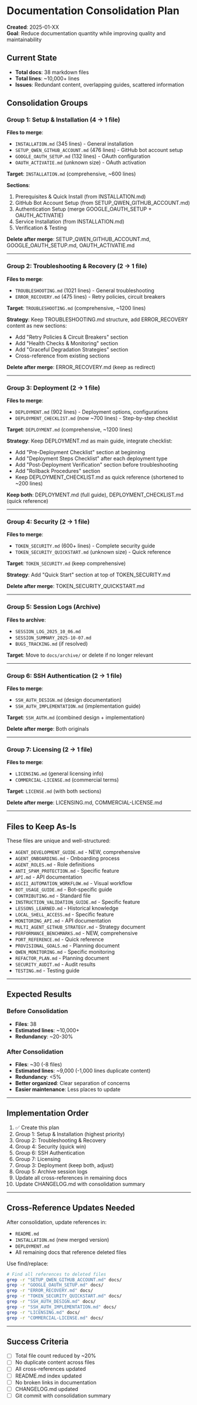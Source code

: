 # Documentation Consolidation Plan

**Created**: 2025-01-XX  
**Goal**: Reduce documentation quantity while improving quality and maintainability  

## Current State

- **Total docs**: 38 markdown files
- **Total lines**: ~10,000+ lines
- **Issues**: Redundant content, overlapping guides, scattered information

## Consolidation Groups

### Group 1: Setup & Installation (4 → 1 file)

**Files to merge**:
- `INSTALLATION.md` (345 lines) - General installation
- `SETUP_QWEN_GITHUB_ACCOUNT.md` (476 lines) - GitHub bot account setup
- `GOOGLE_OAUTH_SETUP.md` (132 lines) - OAuth configuration
- `OAUTH_ACTIVATIE.md` (unknown size) - OAuth activation

**Target**: `INSTALLATION.md` (comprehensive, ~600 lines)

**Sections**:
1. Prerequisites & Quick Install (from INSTALLATION.md)
2. GitHub Bot Account Setup (from SETUP_QWEN_GITHUB_ACCOUNT.md)
3. Authentication Setup (merge GOOGLE_OAUTH_SETUP + OAUTH_ACTIVATIE)
4. Service Installation (from INSTALLATION.md)
5. Verification & Testing

**Delete after merge**: SETUP_QWEN_GITHUB_ACCOUNT.md, GOOGLE_OAUTH_SETUP.md, OAUTH_ACTIVATIE.md

---

### Group 2: Troubleshooting & Recovery (2 → 1 file)

**Files to merge**:
- `TROUBLESHOOTING.md` (1021 lines) - General troubleshooting
- `ERROR_RECOVERY.md` (475 lines) - Retry policies, circuit breakers

**Target**: `TROUBLESHOOTING.md` (comprehensive, ~1200 lines)

**Strategy**: Keep TROUBLESHOOTING.md structure, add ERROR_RECOVERY content as new sections:
- Add "Retry Policies & Circuit Breakers" section
- Add "Health Checks & Monitoring" section
- Add "Graceful Degradation Strategies" section
- Cross-reference from existing sections

**Delete after merge**: ERROR_RECOVERY.md (keep as redirect)

---

### Group 3: Deployment (2 → 1 file)

**Files to merge**:
- `DEPLOYMENT.md` (902 lines) - Deployment options, configurations
- `DEPLOYMENT_CHECKLIST.md` (now ~700 lines) - Step-by-step checklist

**Target**: `DEPLOYMENT.md` (comprehensive, ~1200 lines)

**Strategy**: Keep DEPLOYMENT.md as main guide, integrate checklist:
- Add "Pre-Deployment Checklist" section at beginning
- Add "Deployment Steps Checklist" after each deployment type
- Add "Post-Deployment Verification" section before troubleshooting
- Add "Rollback Procedures" section
- Keep DEPLOYMENT_CHECKLIST.md as quick reference (shortened to ~200 lines)

**Keep both**: DEPLOYMENT.md (full guide), DEPLOYMENT_CHECKLIST.md (quick reference)

---

### Group 4: Security (2 → 1 file)

**Files to merge**:
- `TOKEN_SECURITY.md` (600+ lines) - Complete security guide
- `TOKEN_SECURITY_QUICKSTART.md` (unknown size) - Quick reference

**Target**: `TOKEN_SECURITY.md` (keep comprehensive)

**Strategy**: Add "Quick Start" section at top of TOKEN_SECURITY.md

**Delete after merge**: TOKEN_SECURITY_QUICKSTART.md

---

### Group 5: Session Logs (Archive)

**Files to archive**:
- `SESSION_LOG_2025_10_06.md`
- `SESSION_SUMMARY_2025-10-07.md`
- `BUGS_TRACKING.md` (if resolved)

**Target**: Move to `docs/archive/` or delete if no longer relevant

---

### Group 6: SSH Authentication (2 → 1 file)

**Files to merge**:
- `SSH_AUTH_DESIGN.md` (design documentation)
- `SSH_AUTH_IMPLEMENTATION.md` (implementation guide)

**Target**: `SSH_AUTH.md` (combined design + implementation)

**Delete after merge**: Both originals

---

### Group 7: Licensing (2 → 1 file)

**Files to merge**:
- `LICENSING.md` (general licensing info)
- `COMMERCIAL-LICENSE.md` (commercial terms)

**Target**: `LICENSE.md` (with both sections)

**Delete after merge**: LICENSING.md, COMMERCIAL-LICENSE.md

---

## Files to Keep As-Is

These files are unique and well-structured:

- `AGENT_DEVELOPMENT_GUIDE.md` - NEW, comprehensive
- `AGENT_ONBOARDING.md` - Onboarding process
- `AGENT_ROLES.md` - Role definitions
- `ANTI_SPAM_PROTECTION.md` - Specific feature
- `API.md` - API documentation
- `ASCII_AUTOMATION_WORKFLOW.md` - Visual workflow
- `BOT_USAGE_GUIDE.md` - Bot-specific guide
- `CONTRIBUTING.md` - Standard file
- `INSTRUCTION_VALIDATION_GUIDE.md` - Specific feature
- `LESSONS_LEARNED.md` - Historical knowledge
- `LOCAL_SHELL_ACCESS.md` - Specific feature
- `MONITORING_API.md` - API documentation
- `MULTI_AGENT_GITHUB_STRATEGY.md` - Strategy document
- `PERFORMANCE_BENCHMARKS.md` - NEW, comprehensive
- `PORT_REFERENCE.md` - Quick reference
- `PROVISIONAL_GOALS.md` - Planning document
- `QWEN_MONITORING.md` - Specific monitoring
- `REFACTOR_PLAN.md` - Planning document
- `SECURITY_AUDIT.md` - Audit results
- `TESTING.md` - Testing guide

---

## Expected Results

### Before Consolidation
- **Files**: 38
- **Estimated lines**: ~10,000+
- **Redundancy**: ~20-30%

### After Consolidation
- **Files**: ~30 (-8 files)
- **Estimated lines**: ~9,000 (-1,000 lines duplicate content)
- **Redundancy**: <5%
- **Better organized**: Clear separation of concerns
- **Easier maintenance**: Less places to update

---

## Implementation Order

1. ✅ Create this plan
2. Group 1: Setup & Installation (highest priority)
3. Group 2: Troubleshooting & Recovery
4. Group 4: Security (quick win)
5. Group 6: SSH Authentication
6. Group 7: Licensing
7. Group 3: Deployment (keep both, adjust)
8. Group 5: Archive session logs
9. Update all cross-references in remaining docs
10. Update CHANGELOG.md with consolidation summary

---

## Cross-Reference Updates Needed

After consolidation, update references in:
- `README.md`
- `INSTALLATION.md` (new merged version)
- `DEPLOYMENT.md`
- All remaining docs that reference deleted files

Use find/replace:
```bash
# Find all references to deleted files
grep -r "SETUP_QWEN_GITHUB_ACCOUNT.md" docs/
grep -r "GOOGLE_OAUTH_SETUP.md" docs/
grep -r "ERROR_RECOVERY.md" docs/
grep -r "TOKEN_SECURITY_QUICKSTART.md" docs/
grep -r "SSH_AUTH_DESIGN.md" docs/
grep -r "SSH_AUTH_IMPLEMENTATION.md" docs/
grep -r "LICENSING.md" docs/
grep -r "COMMERCIAL-LICENSE.md" docs/
```

---

## Success Criteria

- [ ] Total file count reduced by ~20%
- [ ] No duplicate content across files
- [ ] All cross-references updated
- [ ] README.md index updated
- [ ] No broken links in documentation
- [ ] CHANGELOG.md updated
- [ ] Git commit with consolidation summary

